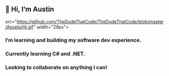 ## 👋 Hi, I’m Austin
src="https://github.com/TheDudeThatCode/TheDudeThatCode/blob/master/Assets/Hi.gif" width="29px">
### I’m learning and building my software dev experience. 
### Currently learning C# and .NET. 
### Looking to collaborate on anything I can!
